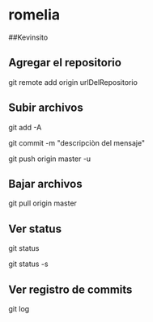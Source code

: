 
# romelia

##Kevinsito

## Agregar el repositorio
git remote add origin urlDelRepositorio

## Subir archivos
git add -A

git commit -m "descripciòn del mensaje"

git push origin master -u

## Bajar archivos
git pull origin master

## Ver status
git status

git status -s

## Ver registro de commits
git log
